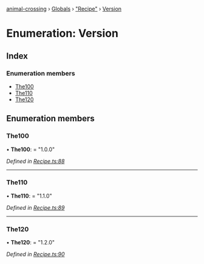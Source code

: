[animal-crossing](../README.md) › [Globals](../globals.md) › ["Recipe"](../modules/_recipe_.md) › [Version](_recipe_.version.md)

# Enumeration: Version

## Index

### Enumeration members

* [The100](_recipe_.version.md#the100)
* [The110](_recipe_.version.md#the110)
* [The120](_recipe_.version.md#the120)

## Enumeration members

###  The100

• **The100**: = "1.0.0"

*Defined in [Recipe.ts:88](https://github.com/Norviah/animal-crossing/blob/0850a1e/module/types/Recipe.ts#L88)*

___

###  The110

• **The110**: = "1.1.0"

*Defined in [Recipe.ts:89](https://github.com/Norviah/animal-crossing/blob/0850a1e/module/types/Recipe.ts#L89)*

___

###  The120

• **The120**: = "1.2.0"

*Defined in [Recipe.ts:90](https://github.com/Norviah/animal-crossing/blob/0850a1e/module/types/Recipe.ts#L90)*
